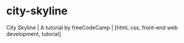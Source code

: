 # city-skyline
City Skyline | A tutorial by freeCodeCamp | [html, css, front-end web development, tutorial]
